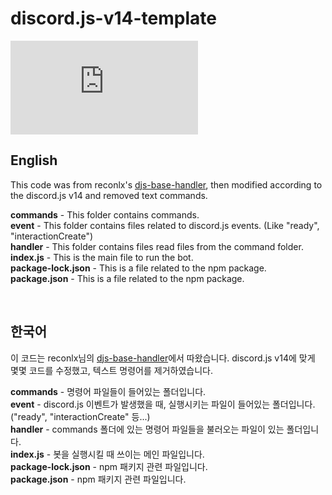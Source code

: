 # discord.js-v14-template
![node-current](https://img.shields.io/node/v/discord.js?style=flat-square)

## English

This code was from reconlx's [djs-base-handler](https://github.com/reconlx/djs-base-handler), then modified according to the discord.js v14 and removed text commands.

**commands** - This folder contains commands.<br/>
**event** - This folder contains files related to discord.js events. (Like "ready", "interactionCreate")<br/>
**handler**  - This folder contains files read files from the command folder.<br/>
**index.js** - This is the main file to run the bot.<br/>
**package-lock.json** - This is a file related to the npm package.<br/>
**package.json** - This is a file related to the npm package.

<br/>

## 한국어
이 코드는 reconlx님의 [djs-base-handler](https://github.com/reconlx/djs-base-handler)에서 따왔습니다. discord.js v14에 맞게 몇몇 코드를 수정했고, 텍스트 명령어를 제거하였습니다.

**commands** - 명령어 파일들이 들어있는 폴더입니다.<br/>
**event** - discord.js 이벤트가 발생했을 때, 실행시키는 파일이 들어있는 폴더입니다. ("ready", "interactionCreate" 등...)<br/>
**handler**  - commands 폴더에 있는 명령어 파일들을 불러오는 파일이 있는 폴더입니다.<br/>
**index.js** - 봇을 실행시킬 때 쓰이는 메인 파일입니다. <br/>
**package-lock.json** - npm 패키지 관련 파일입니다.<br/>
**package.json** - npm 패키지 관련 파일입니다.
